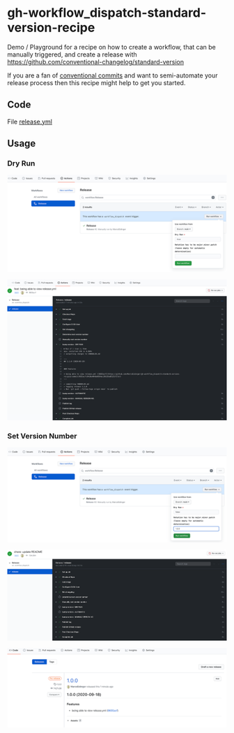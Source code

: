# gh-workflow_dispatch-standard-version-recipe
Demo / Playground for a recipe on how to create a workflow, that can be manually triggered, and create a release with https://github.com/conventional-changelog/standard-version

If you are a fan of [conventional commits](https://www.conventionalcommits.org/en/v1.0.0/) and want to semi-automate your release process then this recipe might help to get you started.

## Code

File [release.yml](./github/workflows/release.yml)

## Usage

### Dry Run

![](resources/vis_inputs.png)

![](resources/output_dryrun.png)

### Set Version Number

![](resources/vis_inputs_100.png)

![](resources/output100.png)

![](resources/release100.png)
